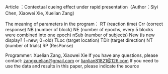 Article ：Contextual cueing effect under rapid presentation（Author：Siyi Chen, Xiaowei Xie, Xuelian Zang）

The meaning of parameters in the program：
RT   (reaction time)
Crr  (correct response) 
NB   (number of block)
NE   (number of epochs, every 5 blocks were combined into one epoch)
nSub (number of subjects)
New  (is new display? 1=new; 0=old)
TLoc (target location)
TDir (target direction)
NT   (number of trials)
RP   (ResPonse)

Programmer: Xuelian Zang, Xiaowei Xie
If you have any questions, please contact: zangxuelian@gmail.com or lianlian81821@126.com
If you need to use the data and results in this paper, please indicate the source
